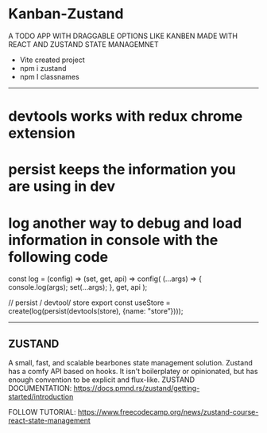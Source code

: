# Kanban-Zustand

A TODO APP WITH DRAGGABLE OPTIONS LIKE KANBEN MADE WITH REACT AND ZUSTAND STATE MANAGEMNET

- Vite created project
- npm i zustand
- npm I classnames

------------------------------------

# devtools works with redux chrome extension
# persist keeps the information you are using in dev 
# log another way to debug and load information in console with the following code

const log = (config) => (set, get, api) => config(
    (...args) => {
        console.log(args);
        set(...args);
    },
    get,
    api
);

//                             persist / devtool/ store
export const useStore = create(log(persist(devtools(store), {name: "store”})));

------------------------------------

## ZUSTAND
A small, fast, and scalable bearbones state management solution. Zustand has a comfy API based on hooks. It isn't boilerplatey or opinionated, but has enough convention to be explicit and flux-like.
ZUSTAND DOCUMENTATION:  https://docs.pmnd.rs/zustand/getting-started/introduction


FOLLOW TUTORIAL: https://www.freecodecamp.org/news/zustand-course-react-state-management